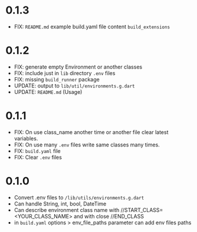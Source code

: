 # 0.1.3

* FIX: `README.md` example build.yaml file content `build_extensions`

# 0.1.2

* FIX: generate empty Environment or another classes
* FIX: include just in `lib` directory `.env` files
* FIX: missing `build_runner` package
* UPDATE: output to `lib/util/environments.g.dart`
* UPDATE: `README.md` (Usage)

# 0.1.1

* FIX: On use class_name another time or another file clear latest variables.
* FIX: On use many `.env` files write same classes many times.
* FIX: `build.yaml` file
* FIX: Clear `.env` files

# 0.1.0

* Convert .env files to `/lib/utils/environments.g.dart`
* Can handle String, int, bool, DateTime
* Can describe environment class name with //START_CLASS=<YOUR_CLASS_NAME> and with close //END_CLASS
* in `build.yaml` options > env_file_paths parameter can add env files paths
